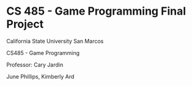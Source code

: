 # CS 485 - Game Programming Final Project

California State University San Marcos

CS485 - Game Programming

Professor: Cary Jardin

June Phillips, Kimberly Ard

